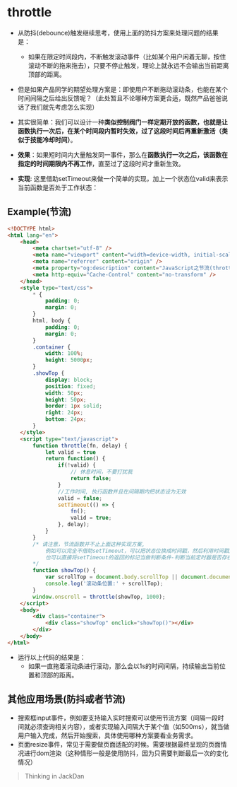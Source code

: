 # throttle

- 从防抖(debounce)触发继续思考，使用上面的防抖方案来处理问题的结果是：
    - 如果在限定时间段内，不断触发滚动事件（比如某个用户闲着无聊，按住滚动不断的拖来拖去），只要不停止触发，理论上就永远不会输出当前距离顶部的距离。

- 但是如果产品同学的期望处理方案是：即使用户不断拖动滚动条，也能在某个时间间隔之后给出反馈呢？（此处暂且不论哪种方案更合适，既然产品爸爸说话了我们就先考虑怎么实现）
- 其实很简单：我们可以设计一种**类似控制阀门一样定期开放的函数，也就是让函数执行一次后，在某个时间段内暂时失效，过了这段时间后再重新激活（类似于技能冷却时间）**。
- **效果**：如果短时间内大量触发同一事件，那么在**函数执行一次之后，该函数在指定的时间期限内不再工作**，直至过了这段时间才重新生效。
- **实现**: 这里借助setTimeout来做一个简单的实现，加上一个状态位valid来表示当前函数是否处于工作状态：


## Example(节流)

``` html
<!DOCTYPE html>
<html lang="en">
    <head>
        <meta chartset="utf-8" />
        <meta name="viewport" content="width=device-width, initial-scale=1.0" />
        <meta name="referrer" content="origin" />
        <meta property="og:description" content="JavaScript之节流(throttle)" />
        <meta http-equiv="Cache-Control" content="no-transform" />
    </head>
    <style type="text/css"> 
        * {
            padding: 0;
            margin: 0;
        }
        html, body {
            padding: 0;
            margin: 0;
        }
        .container {
            width: 100%;
            height: 5000px;
        }
        .showTop {
            display: block;
            position: fixed;
            width: 50px;
            height: 50px;
            border: 1px solid;
            right: 24px;
            bottom: 24px;
        }
    </style> 
    <script type="text/javascript">
        function throttle(fn, delay) {
            let valid = true
            return function() {
                if(!valid) {
                    // 休息时间，不要打扰我
                    return false;
                }
                //工作时间, 执行函数并且在间隔期内把状态设为无效
                valid = false;
                setTimeout(() => {
                    fn();
                    valid = true;
                }, delay);
            }
        }
        /* 请注意，节流函数并不止上面这种实现方案,
            例如可以完全不借助setTimeout，可以把状态位换成时间戳，然后利用时间戳差值是否大于指定间隔时间来做判定。
            也可以直接将setTimeout的返回的标记当做判断条件-判断当前定时器是否存在，如果存在表示还在冷却，并且在执行fn之后消除定时器表示激活，原理都一样
        */
        function showTop() {
            var scrollTop = document.body.scrollTop || document.documentElement.scrollTop;
            console.log('滚动条位置:' + scrollTop);
        }
        window.onscroll = throttle(showTop, 1000);
    </script>
    <body>
        <div class="container">
            <div class="showTop" onclick="showTop()"></div>
        </div>
    </body>
</html>
```

- 运行以上代码的结果是：
    - 如果一直拖着滚动条进行滚动，那么会以1s的时间间隔，持续输出当前位置和顶部的距离。

## 其他应用场景(防抖或者节流)
- 搜索框input事件，例如要支持输入实时搜索可以使用节流方案（间隔一段时间就必须查询相关内容），或者实现输入间隔大于某个值（如500ms），就当做用户输入完成，然后开始搜索，具体使用哪种方案要看业务需求。
- 页面resize事件，常见于需要做页面适配的时候。需要根据最终呈现的页面情况进行dom渲染（这种情形一般是使用防抖，因为只需要判断最后一次的变化情况）

> Thinking in JackDan